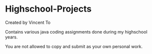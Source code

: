 # Highschool-Projects

Created by Vincent To

Contains various java coding assignments done during my highschool years.

You are not allowed to copy and submit as your own personal work.
